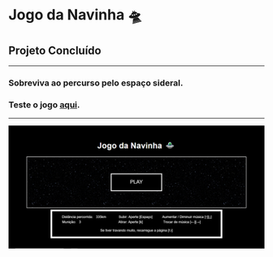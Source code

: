 <h1>Jogo da Navinha 🛸</h1>
<h2>Projeto Concluído</h2>
<hr>
<h3>Sobreviva ao percurso pelo espaço sideral.</h3>
<h3>Teste o jogo <a href="https://jeiversonchristian.github.io/Jogo-da-Navinha/">aqui</a>.</h3>
<hr>
<img src="imagens/jogo.png" alt="Primeiro mascote do Android">
